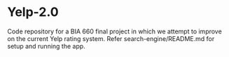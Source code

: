 # Yelp-2.0
Code repository for a BIA 660 final project in which we attempt to improve on the current Yelp rating system.
Refer search-engine/README.md for setup and running the app.
